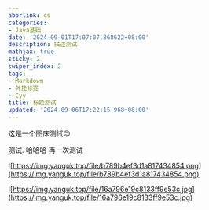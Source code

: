 ```yaml
---
abbrlink: cs
categories:
- Java基础
date: '2024-09-01T17:07:07.868622+08:00'
description: 描述测试
mathjax: true
sticky: 2
swiper_index: 2
tags:
- Markdown
- 外挂标签
- Cyy
title: 标题测试
updated: '2024-09-06T17:22:15.968+08:00'
---
```

这是一个图床测试😊

测试. 哈哈哈  再一次测试

![https://img.yanguk.top/file/b789b4ef3d1a817434854.png](https://img.yanguk.top/file/b789b4ef3d1a817434854.png)

![https://img.yanguk.top/file/16a796e19c8133ff9e53c.jpg](https://img.yanguk.top/file/16a796e19c8133ff9e53c.jpg)
